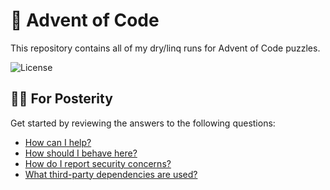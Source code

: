 # 🎄 Advent of Code

This repository contains all of my dry/linq runs for Advent of Code puzzles.

![License](https://img.shields.io/github/license/tacosontitan/advent-of-code?logo=github&style=for-the-badge)

## 💁‍♀️ For Posterity

Get started by reviewing the answers to the following questions:

- [How can I help?](./CONTRIBUTING.md)
- [How should I behave here?](./CODE_OF_CONDUCT.md)
- [How do I report security concerns?](./SECURITY.md)
- [What third-party dependencies are used?](./NOTICES.md)
